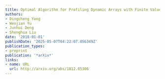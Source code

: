 ```yaml
---
title: Optimal Algorithm for Profiling Dynamic Arrays with Finite Values
authors:
- Dingcheng Yang
- Wenjian Yu
- Junhui Deng
- Shenghua Liu
date: '2018-01-01'
publishDate: '2025-05-07T04:22:07.056349Z'
publication_types:
- preprint
publication: '*arXiv*'
links:
- name: URL
  url: http://arxiv.org/abs/1812.05306
---
```

